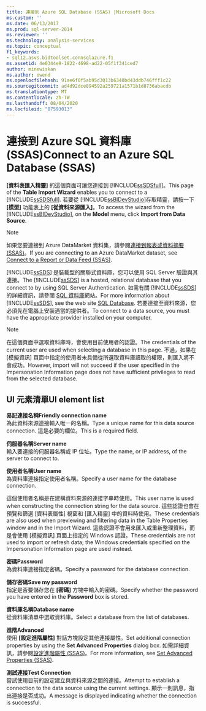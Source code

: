 ```yaml
---
title: 連接到 Azure SQL Database (SSAS) |Microsoft Docs
ms.custom: ''
ms.date: 06/13/2017
ms.prod: sql-server-2014
ms.reviewer: ''
ms.technology: analysis-services
ms.topic: conceptual
f1_keywords:
- sql12.asvs.bidtoolset.connsqlazure.f1
ms.assetid: 4e0344e9-1822-4698-ad22-05f1f341ced7
author: minewiskan
ms.author: owend
ms.openlocfilehash: 91ae6f0f5ab95d3013b6348bd43ddb746fff1c22
ms.sourcegitcommit: ad4d92dce894592a259721a1571b1d8736abacdb
ms.translationtype: MT
ms.contentlocale: zh-TW
ms.lasthandoff: 08/04/2020
ms.locfileid: "87593013"
---
```

# <a name="connect-to-an-azure-sql-database-ssas"></a><span data-ttu-id="e30ec-102">連接到 Azure SQL 資料庫 (SSAS)</span><span class="sxs-lookup"><span data-stu-id="e30ec-102">Connect to an Azure SQL Database (SSAS)</span></span>
  <span data-ttu-id="e30ec-103">**[資料表匯入精靈]** 的這個頁面可讓您連接到 [!INCLUDE[ssSDSfull](../includes/sssdsfull-md.md)]。</span><span class="sxs-lookup"><span data-stu-id="e30ec-103">This page of the **Table Import Wizard** enables you to connect to a [!INCLUDE[ssSDSfull](../includes/sssdsfull-md.md)].</span></span> <span data-ttu-id="e30ec-104">若要從 [!INCLUDE[ssBIDevStudio](../includes/ssbidevstudio-md.md)]存取精靈，請按一下 **[模型]** 功能表上的 **[從資料來源匯入]**。</span><span class="sxs-lookup"><span data-stu-id="e30ec-104">To access the wizard from the [!INCLUDE[ssBIDevStudio](../includes/ssbidevstudio-md.md)], on the **Model** menu, click **Import from Data Source**.</span></span>  
  
> [!NOTE]  
>  <span data-ttu-id="e30ec-105">如果您要連接到 Azure DataMarket 資料集，請參閱[連接到報表或資料摘要 &#40;SSAS&#41;](connect-to-a-report-or-data-feed-ssas.md)。</span><span class="sxs-lookup"><span data-stu-id="e30ec-105">If you are connecting to an Azure DataMarket dataset, see [Connect to a Report or Data Feed &#40;SSAS&#41;](connect-to-a-report-or-data-feed-ssas.md).</span></span>  
  
 <span data-ttu-id="e30ec-106">[!INCLUDE[ssSDS](../includes/sssds-md.md)] 是裝載型的關聯式資料庫，您可以使用 SQL Server 驗證與其連接。</span><span class="sxs-lookup"><span data-stu-id="e30ec-106">The [!INCLUDE[ssSDS](../includes/sssds-md.md)] is a hosted, relational database that you connect to by using SQL Server Authentication.</span></span> <span data-ttu-id="e30ec-107">如需有關 [!INCLUDE[ssSDS](../includes/sssds-md.md)]的詳細資訊，請參閱 [SQL 資料庫](https://go.microsoft.com/fwlink/?LinkID=157856)網站。</span><span class="sxs-lookup"><span data-stu-id="e30ec-107">For more information about [!INCLUDE[ssSDS](../includes/sssds-md.md)], see the web site [SQL Database](https://go.microsoft.com/fwlink/?LinkID=157856).</span></span> <span data-ttu-id="e30ec-108">若要連接至資料來源，您必須先在電腦上安裝適當的提供者。</span><span class="sxs-lookup"><span data-stu-id="e30ec-108">To connect to a data source, you must have the appropriate provider installed on your computer.</span></span>  
  
> [!NOTE]  
>  <span data-ttu-id="e30ec-109">在這個頁面中選取資料庫時，會使用目前使用者的認證。</span><span class="sxs-lookup"><span data-stu-id="e30ec-109">The credentials of the current user are used when selecting a database in this page.</span></span> <span data-ttu-id="e30ec-110">不過，如果在 [模擬資訊] 頁面中指定的使用者未具備從所選取資料庫讀取的權限，則匯入將不會成功。</span><span class="sxs-lookup"><span data-stu-id="e30ec-110">However, import will not succeed if the user specified in the Impersonation Information page does not have sufficient privileges to read from the selected database.</span></span>  
  
## <a name="ui-element-list"></a><span data-ttu-id="e30ec-111">UI 元素清單</span><span class="sxs-lookup"><span data-stu-id="e30ec-111">UI element list</span></span>  
 <span data-ttu-id="e30ec-112">**易記連接名稱**</span><span class="sxs-lookup"><span data-stu-id="e30ec-112">**Friendly connection name**</span></span>  
 <span data-ttu-id="e30ec-113">為此資料來源連接輸入唯一的名稱。</span><span class="sxs-lookup"><span data-stu-id="e30ec-113">Type a unique name for this data source connection.</span></span> <span data-ttu-id="e30ec-114">這是必要的欄位。</span><span class="sxs-lookup"><span data-stu-id="e30ec-114">This is a required field.</span></span>  
  
 <span data-ttu-id="e30ec-115">**伺服器名稱**</span><span class="sxs-lookup"><span data-stu-id="e30ec-115">**Server name**</span></span>  
 <span data-ttu-id="e30ec-116">輸入要連接的伺服器名稱或 IP 位址。</span><span class="sxs-lookup"><span data-stu-id="e30ec-116">Type the name, or IP address, of the server to connect to.</span></span>  
  
 <span data-ttu-id="e30ec-117">**使用者名稱**</span><span class="sxs-lookup"><span data-stu-id="e30ec-117">**User name**</span></span>  
 <span data-ttu-id="e30ec-118">為資料庫連接指定使用者名稱。</span><span class="sxs-lookup"><span data-stu-id="e30ec-118">Specify a user name for the database connection.</span></span>  
  
 <span data-ttu-id="e30ec-119">這個使用者名稱是在建構資料來源的連接字串時使用。</span><span class="sxs-lookup"><span data-stu-id="e30ec-119">This user name is used when constructing the connection string for the data source.</span></span> <span data-ttu-id="e30ec-120">這些認證也會在預覽和篩選 [資料表屬性] 視窗和 [匯入精靈] 中的資料時使用。</span><span class="sxs-lookup"><span data-stu-id="e30ec-120">These credentials are also used when previewing and filtering data in the Table Properties window and in the Import Wizard.</span></span> <span data-ttu-id="e30ec-121">這些認證不會用來匯入或重新整理資料，而是會使用 [模擬資訊] 頁面上指定的 Windows 認證。</span><span class="sxs-lookup"><span data-stu-id="e30ec-121">These credentials are not used to import or refresh data; the Windows credentials specified on the Impersonation Information page are used instead.</span></span>  
  
 <span data-ttu-id="e30ec-122">**密碼**</span><span class="sxs-lookup"><span data-stu-id="e30ec-122">**Password**</span></span>  
 <span data-ttu-id="e30ec-123">為資料庫連接指定密碼。</span><span class="sxs-lookup"><span data-stu-id="e30ec-123">Specify a password for the database connection.</span></span>  
  
 <span data-ttu-id="e30ec-124">**儲存密碼**</span><span class="sxs-lookup"><span data-stu-id="e30ec-124">**Save my password**</span></span>  
 <span data-ttu-id="e30ec-125">指定是否要儲存您在 **[密碼]** 方塊中輸入的密碼。</span><span class="sxs-lookup"><span data-stu-id="e30ec-125">Specify whether the password you have entered in the **Password** box is stored.</span></span>  
  
 <span data-ttu-id="e30ec-126">**資料庫名稱**</span><span class="sxs-lookup"><span data-stu-id="e30ec-126">**Database name**</span></span>  
 <span data-ttu-id="e30ec-127">從資料庫清單中選取資料庫。</span><span class="sxs-lookup"><span data-stu-id="e30ec-127">Select a database from the list of databases.</span></span>  
  
 <span data-ttu-id="e30ec-128">**進階**</span><span class="sxs-lookup"><span data-stu-id="e30ec-128">**Advanced**</span></span>  
 <span data-ttu-id="e30ec-129">使用 **[設定進階屬性]** 對話方塊設定其他連接屬性。</span><span class="sxs-lookup"><span data-stu-id="e30ec-129">Set additional connection properties by using the **Set Advanced Properties** dialog box.</span></span> <span data-ttu-id="e30ec-130">如需詳細資訊，請參閱[設定進階屬性 &#40;SSAS&#41;](set-advanced-properties-ssas.md)。</span><span class="sxs-lookup"><span data-stu-id="e30ec-130">For more information, see [Set Advanced Properties &#40;SSAS&#41;](set-advanced-properties-ssas.md).</span></span>  
  
 <span data-ttu-id="e30ec-131">**測試連接**</span><span class="sxs-lookup"><span data-stu-id="e30ec-131">**Test Connection**</span></span>  
 <span data-ttu-id="e30ec-132">嘗試使用目前的設定建立與資料來源之間的連接。</span><span class="sxs-lookup"><span data-stu-id="e30ec-132">Attempt to establish a connection to the data source using the current settings.</span></span> <span data-ttu-id="e30ec-133">顯示一則訊息，指出連接是否成功。</span><span class="sxs-lookup"><span data-stu-id="e30ec-133">A message is displayed indicating whether the connection is successful.</span></span>  
  
  
